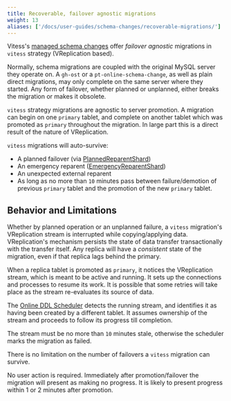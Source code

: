 ```yaml
---
title: Recoverable, failover agnostic migrations
weight: 13
aliases: ['/docs/user-guides/schema-changes/recoverable-migrations/']
---
```


Vitess's [managed schema changes](../managed-online-schema-changes/) offer _failover agnostic_ migrations in `vitess` strategy (VReplication based).

Normally, schema migrations are coupled with the original MySQL server they operate on. A `gh-ost` or a `pt-online-schema-change`, as well as plain direct migrations, may only complete on the same server where they started. Any form of failover, whether planned or unplanned, either breaks the migration or makes it obsolete.

`vitess` strategy migrations are agnostic to server promotion. A migration can begin on one `primary` tablet, and complete on another tablet which was promoted as `primary` throughout the migration. In large part this is a direct result of the nature of VReplication. 

`vitess` migrations will auto-survive:

- A planned failover (via [PlannedReparentShard](../../configuration-advanced/reparenting/#plannedreparentshard-planned-reparenting))
- An emergency reparent ([EmergencyReparentShard](../../configuration-advanced/reparenting/#emergencyreparentshard-emergency-reparenting))
- An unexpected external reparent
- As long as no more than `10` minutes pass between failure/demotion of previous `primary` tablet and the promotion of the new `primary` tablet. 

## Behavior and Limitations

Whether by planned operation or an unplanned failure, a `vitess` migration's VReplication stream is interrupted while copying/applying data. VReplication's mechanism persists the state of data transfer transactionally with the transfer itself. Any replica will have a _consistent_ state of the migration, even if that replica lags behind the primary.

When a replica tablet is promoted as `primary`, it notices the VReplication stream, which is meant to be active and running. It sets up the connections and processes to resume its work. It is possible that some retries will take place as the stream re-evaluates its source of data.

The [Online DDL Scheduler](https://github.com/vitessio/vitess/blob/main/doc/design-docs/OnlineDDLScheduler.md) detects the running stream, and identifies it as having been created by a different tablet. It assumes ownership of the stream and proceeds to follow its progress till completion.

The stream must be no more than `10` minutes stale, otherwise the scheduler marks the migration as failed.

There is no limitation on the number of failovers a `vitess` migration can survive.

No user action is required. Immediately after promotion/failover the migration will present as making no progress. It is likely to present progress within 1 or 2 minutes after promotion.
